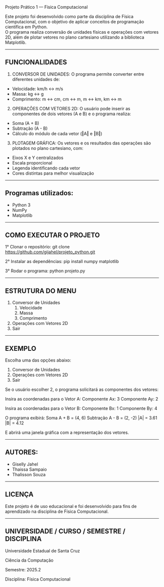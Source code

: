 Projeto Prático 1 — Física Computacional

Este projeto foi desenvolvido como parte da disciplina de Física Computacional, com o objetivo de aplicar conceitos de programação científica em Python.  
O programa realiza conversão de unidades físicas e operações com vetores 2D, além de plotar vetores no plano cartesiano utilizando a biblioteca Matplotlib.

------------------------------------------------------------
FUNCIONALIDADES
------------------------------------------------------------

1. CONVERSOR DE UNIDADES:
O programa permite converter entre diferentes unidades de:
- Velocidade: km/h ↔ m/s
- Massa: kg ↔ g
- Comprimento: m ↔ cm, cm ↔ m, m ↔ km, km ↔ m

2. OPERAÇÕES COM VETORES 2D:
O usuário pode inserir as componentes de dois vetores (A e B) e o programa realiza:
- Soma (A + B)
- Subtração (A - B)
- Cálculo do módulo de cada vetor (‖A‖ e ‖B‖)

3. PLOTAGEM GRÁFICA:
Os vetores e os resultados das operações são plotados no plano cartesiano, com:
- Eixos X e Y centralizados
- Escala proporcional
- Legenda identificando cada vetor
- Cores distintas para melhor visualização

------------------------------------------------------------
Programas utilizados:
------------------------------------------------------------
- Python 3
- NumPy
- Matplotlib

------------------------------------------------------------
COMO EXECUTAR O PROJETO
------------------------------------------------------------

1° Clonar o repositório:
    git clone https://github.com/gijahel/projeto_python.git
    
2° Instalar as dependências:
    pip install numpy matplotlib

3° Rodar o programa:
      python projeto.py

------------------------------------------------------------
ESTRUTURA DO MENU
------------------------------------------------------------
1. Conversor de Unidades
    1. Velocidade
    2. Massa
    3. Comprimento
2. Operações com Vetores 2D
3. Sair

------------------------------------------------------------
EXEMPLO
------------------------------------------------------------
Escolha uma das opções abaixo:
1. Conversor de Unidades
2. Operações com Vetores 2D
3. Sair

Se o usuário escolher 2, o programa solicitará as componentes dos vetores:

Insira as coordenadas para o Vetor A:
Componente Ax: 3
Componente Ay: 2

Insira as coordenadas para o Vetor B:
Componente Bx: 1
Componente By: 4

O programa exibirá:
Soma A + B = (4, 6)
Subtração A - B = (2, -2)
|A| = 3.61
|B| = 4.12

E abrirá uma janela gráfica com a representação dos vetores.

------------------------------------------------------------
AUTORES:
------------------------------------------------------------
- Giselly Jahel
- Thaissa Sampaio
- Thalisson Souza

------------------------------------------------------------
LICENÇA
------------------------------------------------------------
Este projeto é de uso educacional e foi desenvolvido para fins de aprendizado na disciplina de Física Computacional.

------------------------------------------------------------
UNIVERSIDADE / CURSO / SEMESTRE / DISCIPLINA
------------------------------------------------------------
Universidade Estadual de Santa Cruz

Ciência da Computação

Semestre: 2025.2

Disciplina: Física Computacional
